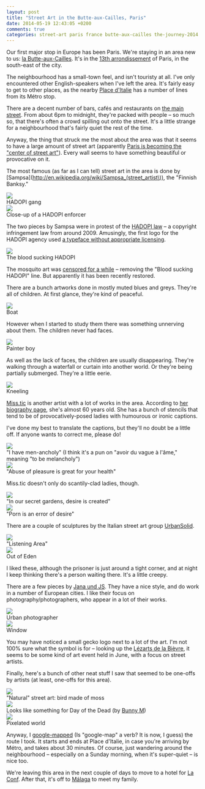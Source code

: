 ```yaml
---
layout: post
title: "Street Art in the Butte-aux-Cailles, Paris"
date: 2014-05-19 12:43:05 +0200
comments: true
categories: street-art paris france butte-aux-cailles the-journey-2014 walking-tour sampsa miss-tic urbansolid janaundjs
---
```


Our first major stop in Europe has been Paris. We're staying in an area new to us: [la Butte-aux-Cailles](http://en.wikipedia.org/wiki/Butte-aux-Cailles). It's in the [13th arrondissement](http://en.wikipedia.org/wiki/13th_arrondissement_of_Paris) of Paris, in the south-east of the city. 

The neighbourhood has a small-town feel, and isn't touristy at all. I've only encountered other English-speakers when I've left the area. It's fairly easy to get to other places, as the nearby [Place d'Italie](http://en.wikipedia.org/wiki/Place_d'Italie) has a number of lines from its Métro stop.

There are a decent number of bars, cafés and restaurants on [the main street](https://www.google.com/maps/place/Rue+de+la+Butte+aux+Cailles/@48.8277143,2.3498739,17z/data=!3m1!4b1!4m2!3m1!1s0x47e67190f05e1315:0x4771112c8d0bf60b). From about 6pm to midnight, they're packed with people – so much so, that there's often a crowd spilling out onto the street. It's a little strange for a neighbourhood that's fairly quiet the rest of the time.

Anyway, the thing that struck me the most about the area was that it seems to have a large amount of street art (apparently [Paris is becoming the "center of street art"](http://www.bloomberg.com/news/2014-03-26/how-overprotective-paris-became-the-center-of-street-art-.html)). Every wall seems to have something beautiful or provocative on it. 

The most famous (as far as I can tell) street art in the area is done by [Sampsa](http://en.wikipedia.org/wiki/Sampsa_(street_artist\)), the "Finnish Banksy."

<div class="img">
  <a href="{{ root_url }}/images/the-journey/paris/butte-art/hadopi-2.jpg">
    <img src="/images/the-journey/paris/butte-art/hadopi-2.jpg">
  </a>
  <div class="alt">HADOPI gang</div>
</div>

<div class="img">
  <a href="{{ root_url }}/images/the-journey/paris/butte-art/hadopi.jpg">
    <img src="/images/the-journey/paris/butte-art/hadopi.jpg">
  </a>
  <div class="alt">Close-up of a HADOPI enforcer</div>
</div>

The two pieces by Sampsa were in protest of the [HADOPI law](http://en.wikipedia.org/wiki/HADOPI_law) – a copyright infringement law from around 2009. Amusingly, the first logo for the HADOPI agency used [a typeface without appropriate licensing](http://www.telegraph.co.uk/news/worldnews/europe/france/6974249/Anti-piracy-agencys-logo-broke-copyright.html).

<div class="img">
  <a href="{{ root_url }}/images/the-journey/paris/butte-art/blood-sucking.jpg">
    <img src="/images/the-journey/paris/butte-art/blood-sucking.jpg">
  </a>
  <div class="alt">The blood sucking HADOPI</div>
</div>

The mosquito art was [censored for a while](http://motherboard.vice.com/blog/paris-censored-anti-copyright-street-art) – removing the "Blood sucking HADOPI" line. But apparently it has been recently restored.

There are a bunch artworks done in mostly muted blues and greys. They're all of children. At first glance, they're kind of peaceful.

<div class="img">
  <a href="{{ root_url }}/images/the-journey/paris/butte-art/boat.jpg">
    <img src="/images/the-journey/paris/butte-art/boat.jpg">
  </a>
  <div class="alt">Boat</div>
</div>

However when I started to study them there was something unnerving about them. The children never had faces. 

<div class="img">
  <a href="{{ root_url }}/images/the-journey/paris/butte-art/boy.jpg">
    <img src="/images/the-journey/paris/butte-art/boy.jpg">
  </a>
  <div class="alt">Painter boy</div>
</div>

As well as the lack of faces, the children are usually disappearing. They're walking through a waterfall or curtain into another world. Or they're being partially submerged. They're a little eerie.

<div class="img">
  <a href="{{ root_url }}/images/the-journey/paris/butte-art/kneel.jpg">
    <img src="/images/the-journey/paris/butte-art/kneel.jpg">
  </a>
  <div class="alt">Kneeling</div>
</div>

[Miss.tic](http://www.missticinparis.com/) is another artist with a lot of works in the area. According to [her biography page](http://www.missticinparis.com/misstic_biographie.html), she's almost 60 years old. She has a bunch of stencils that tend to be of provocatively-posed ladies with humourous or ironic captions.

I've done my best to translate the captions, but they'll no doubt be a little off. If anyone wants to correct me, please do!

<div class="img">
  <a href="{{ root_url }}/images/the-journey/paris/butte-art/miss-tic1.jpg">
    <img src="/images/the-journey/paris/butte-art/miss-tic1.jpg">
  </a>
  <div class="alt">"I have men-ancholy" (I think it's a pun on "avoir du vague à l'âme," meaning "to be melancholy")</div>
</div>

<div class="img">
  <a href="{{ root_url }}/images/the-journey/paris/butte-art/miss-tic2.jpg">
    <img src="/images/the-journey/paris/butte-art/miss-tic2.jpg">
  </a>
  <div class="alt">"Abuse of pleasure is great for your health"</div>
</div>

Miss.tic doesn't only do scantily-clad ladies, though.

<div class="img">
  <a href="{{ root_url }}/images/the-journey/paris/butte-art/miss-tic3.jpg">
    <img src="/images/the-journey/paris/butte-art/miss-tic3.jpg">
  </a>
  <div class="alt">"In our secret gardens, desire is created"</div>
</div>

<div class="img">
  <a href="{{ root_url }}/images/the-journey/paris/butte-art/miss-tic4.jpg">
    <img src="/images/the-journey/paris/butte-art/miss-tic4.jpg">
  </a>
  <div class="alt">"Porn is an error of desire"</div>
</div>


There are a couple of sculptures by the Italian street art group [UrbanSolid](http://www.urbansolid.org/).

<div class="img">
  <a href="{{ root_url }}/images/the-journey/paris/butte-art/ears.jpg">
    <img src="/images/the-journey/paris/butte-art/ears.jpg">
  </a>
  <div class="alt">"Listening Area"</div>
</div>

<div class="img">
  <a href="{{ root_url }}/images/the-journey/paris/butte-art/sculpture-prison.jpg">
    <img src="/images/the-journey/paris/butte-art/sculpture-prison.jpg">
  </a>
  <div class="alt">Out of Eden</div>
</div>

I liked these, although the prisoner is just around a tight corner, and at night I keep thinking there's a person waiting there. It's a little creepy.

There are a few pieces by [Jana und JS](http://www.janaundjs.com/). They have a nice style, and do work in a number of European cities. I like their focus on photography/photographers, who appear in a lot of their works.

<div class="img">
  <a href="{{ root_url }}/images/the-journey/paris/butte-art/photo.jpg">
    <img src="/images/the-journey/paris/butte-art/photo.jpg">
  </a>
  <div class="alt">Urban photographer</div>
</div>

<div class="img">
  <a href="{{ root_url }}/images/the-journey/paris/butte-art/window.jpg">
    <img src="/images/the-journey/paris/butte-art/window.jpg">
  </a>
  <div class="alt">Window</div>
</div>

You may have noticed a small gecko logo next to a lot of the art. I'm not 100% sure what the symbol is for – looking up the [Lézarts de la Bièvre](http://www.lezarts-bievre.com/), it seems to be some kind of art event held in June, with a focus on street artists.

Finally, here's a bunch of other neat stuff I saw that seemed to be one-offs by artists (at least, one-offs for this area).

<div class="img">
  <a href="{{ root_url }}/images/the-journey/paris/butte-art/moss-bird.jpg">
    <img src="/images/the-journey/paris/butte-art/moss-bird.jpg">
  </a>
  <div class="alt">"Natural" street art: bird made of moss</div>
</div>

<div class="img">
  <a href="{{ root_url }}/images/the-journey/paris/butte-art/skeleton.jpg">
    <img src="/images/the-journey/paris/butte-art/skeleton.jpg">
  </a>
  <div class="alt">Looks like something for Day of the Dead (by <a href="http://www.bunnym.com/">Bunny M</a>)</div>
</div>

<div class="img">
  <a href="{{ root_url }}/images/the-journey/paris/butte-art/world.jpg">
    <img src="/images/the-journey/paris/butte-art/world.jpg">
  </a>
  <div class="alt">Pixelated world</div>
</div>

Anyway, I [google-mapped](https://www.google.com/maps/dir/48.8310625,2.3552585/48.8280933,2.3526657/48.8266199,2.3479307/48.8290213,2.3478663/48.8288321,2.3507471/48.8310907,2.3552156/@48.8292438,2.3512191,17z/data=!4m8!4m7!1m0!1m0!1m0!1m0!1m0!1m0!3e2) (Is "google-map" a verb? It is now, I guess) the route I took. It starts and ends at Place d'Italie, in case you're arriving by Métro, and takes about 30 minutes. Of course, just wandering around the neighbourhood – especially on a Sunday morning, when it's super-quiet – is nice too.

We're leaving this area in the next couple of days to move to a hotel for [La Conf](http://2014.la-conf.org/). After that, it's off to [Málaga](http://en.wikipedia.org/wiki/M%C3%A1laga) to meet my family.